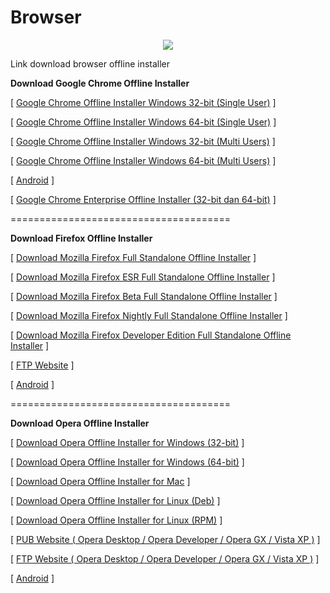 # Browser

<p align="center"> 
  <img src="https://github.com/user-attachments/assets/6d5c842b-fa57-4f66-a97e-aba70e8ff492" /> 
</p>


Link download browser offline installer

**Download Google Chrome Offline Installer**

[ [Google  Chrome Offline Installer Windows 32-bit (Single User)](https://www.google.com/chrome/?standalone=1&platform=win) ]

[ [Google  Chrome Offline Installer Windows 64-bit (Single User)](https://www.google.com/chrome/?standalone=1&platform=win64) ]

[ [Google  Chrome Offline Installer Windows 32-bit (Multi Users)](https://www.google.com/chrome/?system=true&standalone=1&platform=win) ]

[ [Google  Chrome Offline Installer Windows 64-bit (Multi Users)](https://www.google.com/chrome/?system=true&standalone=1&platform=win64) ]

[ [Android](https://play.google.com/store/apps/details?id=com.android.chrome&pcampaignid=websitedialog) ]

[ [Google  Chrome Enterprise Offline Installer (32-bit dan 64-bit)](https://chromeenterprise.google/browser/download/) ]

======================================

**Download Firefox Offline Installer**

[ <a href="https://www.mozilla.org/en-US/firefox/all/#product-desktop-release" target="_blank">Download  Mozilla Firefox Full Standalone Offline Installer</a> ]

[ <a href="https://www.mozilla.org/en-US/firefox/organizations/all/" target="_blank">Download  Mozilla Firefox ESR Full Standalone Offline Installer</a> ]

[ <a href="https://www.mozilla.org/en-US/firefox/beta/all/" target="_blank">Download  Mozilla Firefox Beta Full Standalone Offline Installer</a> ]

[ <a href="https://www.mozilla.org/en-US/firefox/nightly/all/" target="_blank">Download  Mozilla Firefox Nightly Full Standalone Offline Installer</a> ]

[ <a href="https://www.mozilla.org/en-US/firefox/developer/all/" target="_blank">Download  Mozilla Firefox Developer Edition Full Standalone Offline Installer</a> ]

[ <a href="https://ftp.mozilla.org/pub/firefox/releases/" target="_blank">FTP Website</a> ]

[ <a href="https://www.mozilla.org/en-US/firefox/all/#product-android-release" target="_blank">Android</a> ]

======================================

**Download Opera Offline Installer**

[ <a href="https://www.opera.com/download/get/?partner=www&opsys=Windows" target="_blank">Download  Opera Offline Installer for Windows (32-bit)</a> ]

[ <a href="https://www.opera.com/download/get/?partner=www&opsys=Windows&arch=x64" target="_blank">Download  Opera Offline Installer for Windows (64-bit)</a> ]

[ <a href="https://www.opera.com/download/get/?partner=www&opsys=MacOS" target="_blank">Download  Opera Offline Installer for Mac</a> ]

[ <a href="https://www.opera.com/download/get/?partner=www&opsys=Linux" target="_blank">Download  Opera Offline Installer for Linux (Deb)</a> ]

[ <a href="https://www.opera.com/download/get/?partner=www&opsys=Linux&package=RPM" target="_blank">Download  Opera Offline Installer for Linux (RPM)</a> ]

[ <a href="https://get.geo.opera.com/pub/" target="_blank">PUB Website ( Opera Desktop / Opera Developer / Opera GX / Vista XP )</a> ]

[ <a href="https://get.geo.opera.com/ftp/pub/" target="_blank">FTP Website ( Opera Desktop / Opera Developer / Opera GX / Vista XP )</a> ]

[ <a href="https://download.opera.com/download/get/?partner=www&nothanks=yes&product=Android" target="_blank">Android</a> ]
